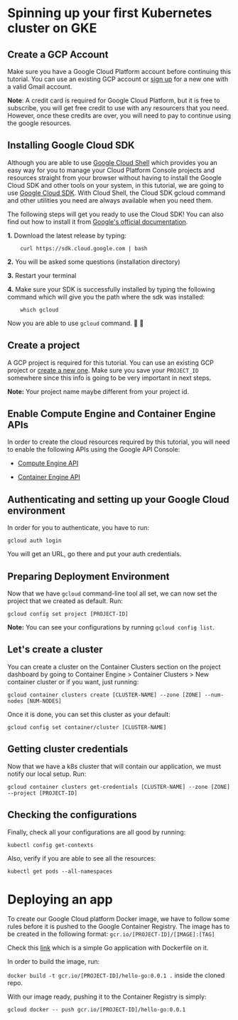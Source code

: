 # Spinning up your first Kubernetes cluster on GKE

## Create a GCP Account

Make sure you have a Google Cloud Platform account before continuing this tutorial. You can use an existing GCP account or [sign up](https://console.cloud.google.com/freetrial) for a new one with a valid Gmail account.

**Note**: A credit card is required for Google Cloud Platform, but it is free to subscribe, you will get free credit to use with any resourcers that you need. However, once these credits are over, you will need to pay to continue using the google resources.

## Installing Google Cloud SDK

Although you are able to use [Google Cloud Shell](https://cloud.google.com/shell/docs/) which provides you an easy way for you to manage your Cloud Platform Console projects and resources straight from your browser without having to install the Google Cloud SDK and other tools on your system, in this tutorial, we are going to use [Google Cloud SDK](https://cloud.google.com/sdk/). With Cloud Shell, the Cloud SDK gcloud command and other utilities you need are always available when you need them.

The following steps will get you ready to use the Cloud SDK! You can also find out how to install it from [Google's official documentation](https://cloud.google.com/sdk/docs/quickstarts).

**1.** Download the latest release by typing:

        curl https://sdk.cloud.google.com | bash

**2.** You will be asked some questions (installation directory)

**3.** Restart your terminal

**4.** Make sure your SDK is successfully installed by typing the following command which will give you the path where the sdk was installed:

        which gcloud

Now you are able to use `gcloud` command. :raised_hands: :raised_hands:


## Create a project

A GCP project is required for this tutorial. You can use an existing GCP project or [create a new one](https://console.cloud.google.com/projectcreate?organizationId=0). Make sure you save your `PROJECT_ID` somewhere since this info is going to be very important in next steps.

**Note:** Your project name maybe different from your project id.

## Enable Compute Engine and Container Engine APIs

In order to create the cloud resources required by this tutorial, you will need to enable the following APIs using the Google API Console:

* [Compute Engine API](https://console.cloud.google.com/apis/api/compute_component/overview)

* [Container Engine API](https://console.cloud.google.com/apis/api/container/overview)

## Authenticating and setting up your Google Cloud environment

In order for you to authenticate, you have to run:

```gcloud auth login```

You will get an URL, go there and put your auth credentials.

## Preparing Deployment Environment

Now that we have ```gcloud``` command-line tool all set, we can now set the project that we created as default. Run:

```gcloud config set project [PROJECT-ID]```

**Note:** You can see your configurations by running ```gcloud config list```.

## Let's create a cluster

You can create a cluster on the Container Clusters section on the project dashboard by going to Container Engine > Container Clusters > New container cluster or if you want, just running:

```gcloud container clusters create [CLUSTER-NAME] --zone [ZONE] --num-nodes [NUM-NODES]```

Once it is done, you can set this cluster as your default:

```gcloud config set container/cluster [CLUSTER-NAME]```

## Getting cluster credentials

Now that we have a k8s cluster that will contain our application, we must notify our local setup. Run:

```gcloud container clusters get-credentials [CLUSTER-NAME] --zone [ZONE] --project [PROJECT-ID]```

## Checking the configurations

Finally, check all your configurations are all good by running:

```kubectl config get-contexts```

Also, verify if you are able to see all the resources:

```kubectl get pods --all-namespaces```

# Deploying an app

To create our Google Cloud platform Docker image, we have to follow some rules before it is pushed to the Google Container Registry. The image has to be created in the following format: ```gcr.io/[PROJECT-ID]/[IMAGE]:[TAG]```

Check this [link](https://github.com/samanthakem/hello-go) which is a simple Go application with Dockerfile on it.

In order to build the image, run:

```docker build -t gcr.io/[PROJECT-ID]/hello-go:0.0.1 .``` inside the cloned repo.

With our image ready, pushing it to the Container Registry is simply:

```gcloud docker -- push gcr.io/[PROJECT-ID]/hello-go:0.0.1```